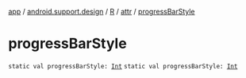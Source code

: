 [app](../../../index.md) / [android.support.design](../../index.md) / [R](../index.md) / [attr](index.md) / [progressBarStyle](.)

# progressBarStyle

`static val progressBarStyle: `[`Int`](https://kotlinlang.org/api/latest/jvm/stdlib/kotlin/-int/index.html)
`static val progressBarStyle: `[`Int`](https://kotlinlang.org/api/latest/jvm/stdlib/kotlin/-int/index.html)